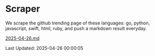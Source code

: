 # Scraper

We scrape the github trending page of these languages: go, python, javascript, swift, html, ruby, and push a markdown result everyday.

[2025-04-26.md](https://github.com/henson/Scraper/blob/master/2025-04-26.md)

Last Updated: 2025-04-26 00:00:05